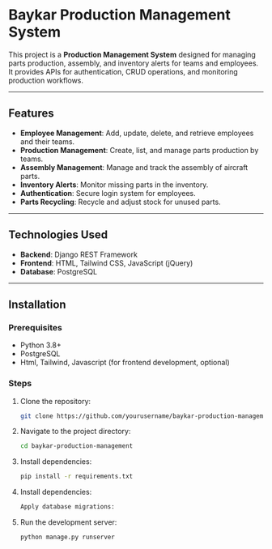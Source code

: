 # Baykar Production Management System

This project is a **Production Management System** designed for managing parts production, assembly, and inventory alerts for teams and employees. It provides APIs for authentication, CRUD operations, and monitoring production workflows.

---

## Features
- **Employee Management**: Add, update, delete, and retrieve employees and their teams.
- **Production Management**: Create, list, and manage parts production by teams.
- **Assembly Management**: Manage and track the assembly of aircraft parts.
- **Inventory Alerts**: Monitor missing parts in the inventory.
- **Authentication**: Secure login system for employees.
- **Parts Recycling**: Recycle and adjust stock for unused parts.

---

## Technologies Used
- **Backend**: Django REST Framework
- **Frontend**: HTML, Tailwind CSS, JavaScript (jQuery)
- **Database**: PostgreSQL

---

## Installation

### Prerequisites
- Python 3.8+
- PostgreSQL
- Html, Tailwind, Javascript (for frontend development, optional)

### Steps
1. Clone the repository:
   ```bash
   git clone https://github.com/yourusername/baykar-production-management.git
   ```
2. Navigate to the project directory:
   ```bash
   cd baykar-production-management
   ```
3. Install dependencies:
   ```bash
   pip install -r requirements.txt
   ```
4. Install dependencies:
   ```bash
   Apply database migrations:
   ```
5. Run the development server:
   ```bash
   python manage.py runserver
   ```
